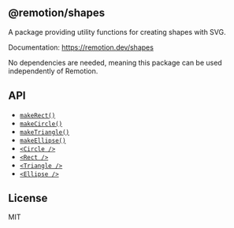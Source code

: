 ## @remotion/shapes

A package providing utility functions for creating shapes with SVG.

Documentation: https://remotion.dev/shapes

No dependencies are needed, meaning this package can be used independently of Remotion.

## API

- [`makeRect()`](https://remotion.dev/docs/shapes/make-rect)
- [`makeCircle()`](https://remotion.dev/docs/shapes/make-circle)
- [`makeTriangle()`](https://remotion.dev/docs/shapes/make-triangle)
- [`makeEllipse()`](https://remotion.dev/docs/shapes/make-ellipse)
- [`<Circle />`](https://remotion.dev/docs/shapes/circle)
- [`<Rect />`](https://remotion.dev/shapes/shapes/rect)
- [`<Triangle />`](https://remotion.dev/shapes/shapes/triangle)
- [`<Ellipse />`](https://remotion.dev/shapes/shapes/ellipse)

## License

MIT
